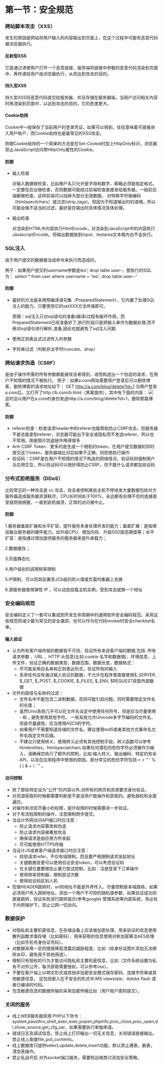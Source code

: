 # 第一节：安全规范

### 跨站脚本攻击（XXS）

发生的原因是网站将用户输入的内容输出到页面上，在这个过程中可能有恶意代码被浏览器执行。

#### 反射型XSS

它是通过诱使用户打开一个恶意链接，服务端将链接中参数的恶意代码渲染到页面中，再传递给用户由浏览器执行，从而达到攻击的目的。

#### 持久型XSS

持久型XSS将恶意代码提交给服务器，并且存储在服务器端，当用户访问相关内容时再渲染到页面中，以达到攻击的目的，它的危害更大。

#### Cookie劫持

Cookie中一般保存了当前用户的登录凭证，如果可以得到，往往意味着可直接进入用户帐户，而Cookie劫持也是最常见的XSS攻击。

防御Cookie劫持的一个简单的方法是在Set-Cookie时加上HttpOnly标识，浏览器禁止JavaScript访问带HttpOnly属性的Cookie。

#### 防御

* 输入检查

  对输入数据做检查，比如用户名只允许是字母和数字，邮箱必须是指定格式。一定要在后台做检查，否则数据可能绕过前端检查直接发给服务器。一般前后端都做检查，这样前端可以挡掉大部分无效数据。
  对特殊字符做编码（htmlspecilchars）或过滤(strip_tags)，但因为不知道输出时的语境，所以可能会做不适当的过滤，最好是在输出时具体情况具体处理。

* 输出检查

  对渲染到HTML中内容执行HtmlEncode，对渲染到JavaScript中的内容执行JavascriptEncode。将输出数据放到input、testarea文本框内也不会执行。



### SQL注入

由于用户提交的数据被当成命令来执行而造成的。

例子：如果用户提交的username参数是leo’; drop table user–，那执行的SQL为：
select * from user where username = 'leo'; drop table user--' 

#### 防御

* 最好的方法是采用预编译语句集（PreparedStatement），它内置了处理SQL注入的能力，只要使用它的setXXX方法传值即可。

  原理：sql注入只对sql语句的准备(编译)过程有破坏作用，而PreparedStatement已经准备好了,执行阶段只是把输入串作为数据处理,而不再对sql语句进行解析,准备,因此也就避免了sql注入问题.

* 使用正则表达式过滤传入的参数
* 字符串过滤（判断非法字符truncate、drop）



### 跨站请求伪造（CSRF）

是由于操作所需的所有参数都能被攻击者得到，进而构造出一个伪造的请求，在用户不知情的情况下被执行。
例子：如果a.com网站需要用户登录后可以删除博客，删除博客的请求地址如下：
GET http://a.com/blog/delete?id=1 
当用户登录a.com后，又打开了http://b.com/b.html（黑客提供），其中有下面的内容：
<img src="http://a.com/blog/delete?id=1"/> 
这时会以用户在a.com的身份发送http://a.com/blog/delete?id=1，删除那篇博客。

#### 防御

* referer检查：检查请求header中的referer也能帮助防止CSRF攻击，但服务器不是总能拿到referer，浏览器可能出于安全或隐私而不发送referer，所以也不常用。倒是图片防盗链中用得很多
* Anti CSRF Token：更多的是生成一个随机的token，在用户提交数据的同时提交这个token，服务器端比对后如果不正确，则拒绝执行操作
* 验证码：CSRF是在用户不知情的情况下构造的网络情况，验证码则强制用户与应用交互，所以验证码可以很好得防止CSRF。但不能什么请求都加验证码



### 分布式拒绝服务（DDoS）

比较常见的一种攻击是 cc 攻击，攻击者控制某些主机不停地发大量数据包给对方服务器造成服务器资源耗尽，CPU长时间处于100%，永远都有处理不完的连接直至就网络拥塞，一直到宕机崩溃，正常的访问被中止。

#### 防御

1.服务器垂直扩展和水平扩容，提升服务本身处理并发的能力；垂直扩展：是指增加每台服务器的硬件能力，如升级CPU、增加内存、升级SSD固态硬盘等；水平扩容：是指通过增加提供服务的服务器来提升承载力；

2.数据缓存；

3.页面静态化

4.用户级别的调用频率限制

5.IP限制，可以将其前置至JCb层的防火墙或负载均衡器上去做

6.源服务器使用弹性 IP ，可以动态挂载主机实例，受到攻击就换一个地址



### 安全编码规范

安全编码定义了一套可以集成到开发生命周期中的通用软件安全编码规范。采用这些规范将减少最为常见的安全漏洞，也可以作为在代码review时安全checklist名单。

#### 输入验证

* 认为所有客户端传输的数据皆不可信，验证所有来自客户端的数据,包括: 所有请求参数 、URL 、HTTP 头信息(比如:cookie 名字和数据值)、环境信息、上传文件，验证正确的数据类型，数据范围，数据长度，数据格式：
  * 尽可能采用白名单和正则表达形式，验证所有的输入
  * 丢弃任何没有通过输入验证的数据，不允许在程序里直接使用$_SERVER, $_GET, $_POST, $_COOKIE, $_FILES, $_ENV, $REQUEST获取外部数据
* 文件的路径与名称的过滤：
  * 文件名中不能包含二进制数据，否则可能引起问题。同时需要限定文件名的长度；
  * 虽然Unix系统几乎可以在文件名设定中使用任何符号，但是应当尽量使用 - 和 _ 避免使用其他字符。
    一些系统允许Unicode多字节编码的文件名，但是尽量避免，应当使用ASCII的字符。
  * 如果用户不需要知道存储的文件名。建议使用md5或者其他方式重命名文件名指定文件后缀。
  * 不建议只使用转义，使用转义必须有其他控制手段，转义函数可以参考htmlentities，htmlspecialchars
    如果任何潜在的危险字符必须被作为输入，请确保您执行了额外的控制，比如:输入转义、输出编码、特定的安全 API、以及在应用程序中使用的原因。部分常见的危险字符包括:< > " ' % ( ) & + \ \' \" 。

#### 访问控制

* 除了那些特定设为“公开”的内容以外,对所有的网页和资源要求身份验证。
* 对资源获取的时候都需要判断是不是该用户能操作和获取的。避免越权和全面遍历。
* 对操作和浏览尽量小的权限，提升权限的时候需要进一步验证。
* 对于有流程限制的操作，注意限制跨步提交。
* 当设计外网访问API接口时应注意： 
  * 防止请求内容篡改和伪造 
  * 防止请求内容被重放攻击 
  * 确保请求是由应用方所发起 
  * 尽可能使用HTTPS传输 
* 当设计JS或者客户端请求接口时应注意：
  * 校验请求refer，不仅有域限制，而且要严格限制请求发起地址 
  * 关键数据变更可以使用验证安全token，可以考虑验证码
  * 在关键位置要做防止暴力尝试控制，比如：注册登录下订单操作
  * 使用频率控制器，限制尝试次数 
  * 使用验证码区别人机
* 在做HEADER跳转时，url的地址不能是外界传入，尽量控制是本域跳转。如果必须用户传入跳转地址，添加一个用户不可控的随机值参数，如果验证成功则直接跳转，验证失败进行跳转提示(参考google)
  管理系统等内部系统，务必处于内网保护下。禁止公网一切访问。



### 数据保护

* 对隐私和主要机密信息，在存储设备上应该做加密处理，用来验证的信息使用散列函数求值存储（比如密码），用来获取的信息使用对称加密算法AES处理（比如手机号身份证号码）。
* 对数据采用一定的措施降低泄露后威胁程度，比如（给身份证图片添加无法擦除水印，避免用于其他用途）。
* 限制只有授权的行为才能访问隐私和主要机密信息，比如（文件系统设置为私有不对外公开，每次获取需要授权，可以参考oss）。
* 不要在客户端上以明文形式或其他非加密安全模式保存密码、连接字符串或其他敏感信息。 这包括嵌入在不安全的形式中:MS viewstate、Adobe flash 或者已编译的代码。
* 包含敏感信息的数据传输的采用加密传输比如（用户账户密码提交）。



### 关闭的服务

* 线上WEB服务器禁用 PHP以下命令：system,passthru,shell_exec,exec,popen,phpinfo,proc_close,proc_open,dl,show_source,get_cfg_var，如果需要执行单独申请。
* 错误日志及调试信息，禁止线上打印输出一切无关信息，关闭错误直接输出。禁止线上直接file_put_contents。
* 线上数据库只提供select,update,delete,insert功能，默认禁止建表，删表，清空表操作。
* 禁止私自开启 对外socket端口服务，需要和运维商讨添加安全策略。
